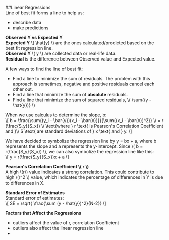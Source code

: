 <!--
.. title: Inferential Statistics - Regressions
.. slug: lesson-15
.. date: 2016-11-08 15:00:58 UTC+08:00
.. tags:
.. category:
.. link:
.. description:
.. type: text
-->

##Linear Regressions     
Line of best fit forms a line to help us:    
- describe data    
- make predictions     

**Observed Y vs Expected Y**     
**Expected Y** \\( \hat{y} \\) are the ones calculated/predicted based on the best fit regression line.    
**Observed Y** \\( y \\) are collected data or real-life data.    
**Residual** is the difference between Observed value and Expected value.  

A few ways to find the line of best fit:    
- Find a line to minimize the sum of residuals.   The problem with this approach is sometimes, negative and positive residuals cancel each other out.       
- Find a line that minimize the sum of **absolute** residuals.    
- Find a line that minimize the sum of squared residuals, \\( \sum{(y - \hat{y})} \\)

When we use calculus to determine the slope, b:  
\\[
  b = \frac{\sum{(y_i - \bar{y})(x_i - \bar{x})}}{\sum{(x_i - \bar{x})^2}} \\\\
  = r (\frac{S_y}{S_x}) \\\\
  \text{where } r \text{ is Pearson's Correlation Coefficient and }\\\\
   S \text{ are standard deviations of } x \text{ and } y.
\\]

We have decided to symbolize the regression line by y = bx + a, where b represents the slope and a represents the y-intercept.
Since \\( b = r(\frac{S_y}{S_x}) \\), we can also symbolize the regression line like this:    
\\[ y = r(\frac{S_y}{S_x})x + a \\]

**Pearson's Correlation Coefficient \\( r \\)**    
A high \\(r\\) value indicates a strong correlation. This could contribute to high \\(r^2 \\) value, which indicates the percentage of differences in Y is due to differences in X.  

**Standard Error of Estimates**    
Standard error of estimates:   
\\[
SE = \sqrt{ \frac{\sum (y - \hat{y})^2}{N-2}}
\\]

**Factors that Affect the Regressions**   
- outliers affect the value of r, correlation Coefficient
- outliers also affect the linear regression line
-

